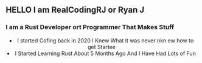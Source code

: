 <h2>HELLO I am RealCodingRJ or Ryan J</h2> 
<h3>I am a Rust Developer ort Programmer That Makes Stuff</h3>

<center>
  <li>I started Cofing back in 2020 I Knew What it was never nkn ew how to get Startee</li>
  <li>I Started Learning Rust About 5 Months Ago And I Have Had Lots of Fun</li>
</center>

